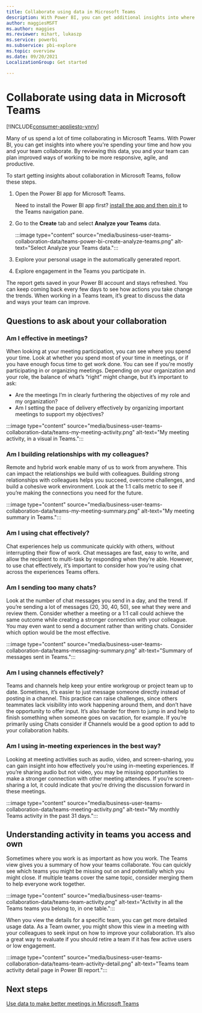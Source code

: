 ```yaml
---
title: Collaborate using data in Microsoft Teams
description: With Power BI, you can get additional insights into where you're spending your time and how the teams you use collaborate. 
author: maggiesMSFT
ms.author: maggies
ms.reviewer: mihart, lukaszp
ms.service: powerbi
ms.subservice: pbi-explore
ms.topic: overview
ms.date: 09/20/2021
LocalizationGroup: Get started

---
```


# Collaborate using data in Microsoft Teams

[!INCLUDE[consumer-appliesto-ynny](../includes/consumer-appliesto-ynny.md)]

Many of us spend a lot of time collaborating in Microsoft Teams. With Power BI, you can get insights into where you're spending your time and how you and your team collaborate.  By reviewing this data, you and your team can plan improved ways of working to be more responsive, agile, and productive.

To start getting insights about collaboration in Microsoft Teams, follow these steps.

1. Open the Power BI app for Microsoft Teams.

    Need to install the Power BI app first? [install the app and then pin it](../collaborate-share/service-microsoft-teams-app.md#install-the-power-bi-app) to the Teams navigation pane.

2. Go to the **Create** tab and select **Analyze your Teams** data.

    :::image type="content" source="media/business-user-teams-collaboration-data/teams-power-bi-create-analyze-teams.png" alt-text="Select Analyze your Teams data.":::

4. Explore your personal usage in the automatically generated report.
5. Explore engagement in the Teams you participate in.

The report gets saved in your Power BI account and stays refreshed. You can keep coming back every few days to see how actions you take change the trends. When working in a Teams team, it’s great to discuss the data and ways your team can improve.

## Questions to ask about your collaboration 

### Am I effective in meetings?  

When looking at your meeting participation, you can see where you spend your time. Look at whether you spend most of your time in meetings, or if you have enough focus time to get work done. You can see if you’re mostly participating in or organizing meetings. Depending on your organization and your role, the balance of what’s “right” might change, but it’s important to ask: 

- Are the meetings I’m in clearly furthering the objectives of my role and my organization? 
- Am I setting the pace of delivery effectively by organizing important meetings to support my objectives? 

:::image type="content" source="media/business-user-teams-collaboration-data/teams-my-meeting-activity.png" alt-text="My meeting activity, in a visual in Teams.":::


### Am I building relationships with my colleagues? 

Remote and hybrid work enable many of us to work from anywhere. This can impact the relationships we build with colleagues. Building strong relationships with colleagues helps you succeed, overcome challenges, and build a cohesive work environment. Look at the 1:1 calls metric to see if you’re making the connections you need for the future. 

:::image type="content" source="media/business-user-teams-collaboration-data/teams-my-meeting-summary.png" alt-text="My meeting summary in Teams.":::

### Am I using chat effectively?  

Chat experiences help us communicate quickly with others, without interrupting their flow of work. Chat messages are fast, easy to write, and allow the recipient to multi-task by responding when they’re able. However, to use chat effectively, it’s important to consider how you’re using chat across the experiences Teams offers.  

### Am I sending too many chats?  

Look at the number of chat messages you send in a day, and the trend. If you’re sending a lot of messages (20, 30, 40, 50), see what they were and review them. Consider whether a meeting or a 1:1 call could achieve the same outcome while creating a stronger connection with your colleague. You may even want to send a document rather than writing chats. Consider which option would be the most effective.

:::image type="content" source="media/business-user-teams-collaboration-data/teams-messaging-summary.png" alt-text="Summary of messages sent in Teams.":::

### Am I using channels effectively? 

Teams and channels help keep your entire workgroup or project team up to date. Sometimes, it’s easier to just message someone directly instead of posting in a channel. This practice can raise challenges, since others teammates lack visibility into work happening around them, and don’t have the opportunity to offer input. It’s also harder for them to jump in and help to finish something when someone goes on vacation, for example. If you’re primarily using Chats consider if Channels would be a good option to add to your collaboration habits.  

### Am I using in-meeting experiences in the best way? 

Looking at meeting activities such as audio, video, and screen-sharing, you can gain insight into how effectively you’re using in-meeting experiences. If you’re sharing audio but not video, you may be missing opportunities to make a stronger connection with other meeting attendees. If you’re screen-sharing a lot, it could indicate that you’re driving the discussion forward in these meetings.

:::image type="content" source="media/business-user-teams-collaboration-data/teams-meeting-activity.png" alt-text="My monthly Teams activity in the past 31 days.":::


## Understanding activity in teams you access and own 

Sometimes where you work is as important as how you work. The Teams view gives you a summary of how your teams collaborate. You can quickly see which teams you might be missing out on and potentially which you might close. If multiple teams cover the same topic, consider merging them to help everyone work together.  

:::image type="content" source="media/business-user-teams-collaboration-data/teams-team-activity.png" alt-text="Activity in all the Teams teams you belong to, in one table.":::

When you view the details for a specific team, you can get more detailed usage data. As a Team owner, you might show this view in a meeting with your colleagues to seek input on how to improve your collaboration. It’s also a great way to evaluate if you should retire a team if it has few active users or low engagement. 

:::image type="content" source="media/business-user-teams-collaboration-data/teams-team-activity-detail.png" alt-text="Teams team activity detail page in Power BI report.":::

## Next steps

[Use data to make better meetings in Microsoft Teams](business-user-teams-data.md)